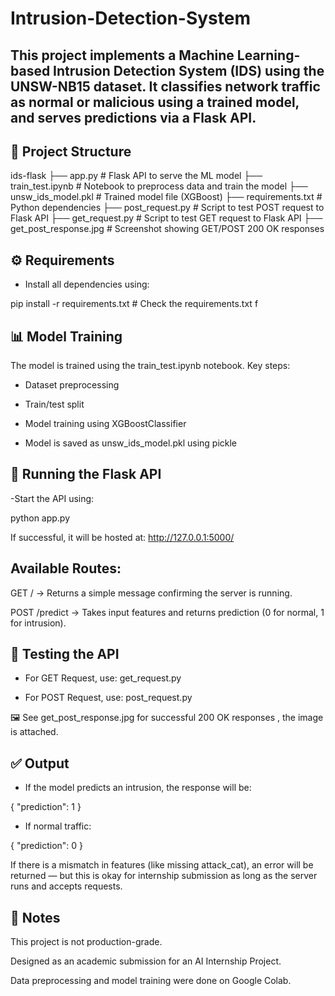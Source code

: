 # Intrusion-Detection-System

## This project implements a Machine Learning-based Intrusion Detection System (IDS) using the UNSW-NB15 dataset. It classifies network traffic as normal or malicious using a trained model, and serves predictions via a Flask API.

## 📁 Project Structure

ids-flask
├── app.py                # Flask API to serve the ML model
├── train_test.ipynb      # Notebook to preprocess data and train the model
├── unsw_ids_model.pkl    # Trained model file (XGBoost)
├── requirements.txt      # Python dependencies
├── post_request.py       # Script to test POST request to Flask API
├── get_request.py        # Script to test GET request to Flask API
├── get_post_response.jpg # Screenshot showing GET/POST 200 OK responses

## ⚙️ Requirements

- Install all dependencies using:

pip install -r requirements.txt  # Check the requirements.txt f

## 📊 Model Training

The model is trained using the train_test.ipynb notebook. Key steps:

- Dataset preprocessing 

- Train/test split

- Model training using XGBoostClassifier

- Model is saved as unsw_ids_model.pkl using pickle

## 🚀 Running the Flask API

-Start the API using:

python app.py

If successful, it will be hosted at: http://127.0.0.1:5000/

## Available Routes:

GET / → Returns a simple message confirming the server is running.

POST /predict → Takes input features and returns prediction (0 for normal, 1 for intrusion).

## 📡 Testing the API

- For GET Request, use:
get_request.py

- For POST Request, use:
post_request.py

🖼️ See get_post_response.jpg for successful 200 OK responses , the image is attached.

## ✅ Output

- If the model predicts an intrusion, the response will be:

{ "prediction": 1 }

- If normal traffic:

{ "prediction": 0 }

If there is a mismatch in features (like missing attack_cat), an error will be returned — but this is okay for internship submission as long as the server runs and accepts requests.

## 📌 Notes

This project is not production-grade.

Designed as an academic submission for an AI Internship Project.

Data preprocessing and model training were done on Google Colab.








